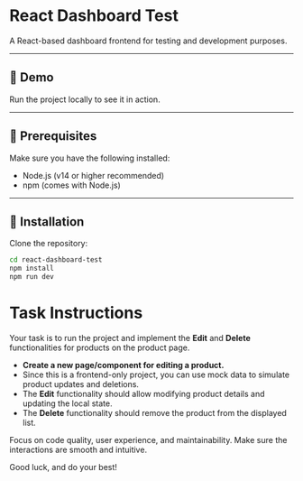 # React Dashboard Test

A React-based dashboard frontend for testing and development purposes.

---

## 🚀 Demo

Run the project locally to see it in action.

---

## 📝 Prerequisites

Make sure you have the following installed:

- Node.js (v14 or higher recommended)
- npm (comes with Node.js)

---

## 🔧 Installation

Clone the repository:

```bash
cd react-dashboard-test
npm install
npm run dev
```


# Task Instructions

Your task is to run the project and implement the **Edit** and **Delete** functionalities for products on the product page.

- **Create a new page/component for editing a product.**  
- Since this is a frontend-only project, you can use mock data to simulate product updates and deletions.
- The **Edit** functionality should allow modifying product details and updating the local state.
- The **Delete** functionality should remove the product from the displayed list.

Focus on code quality, user experience, and maintainability. Make sure the interactions are smooth and intuitive.

Good luck, and do your best!